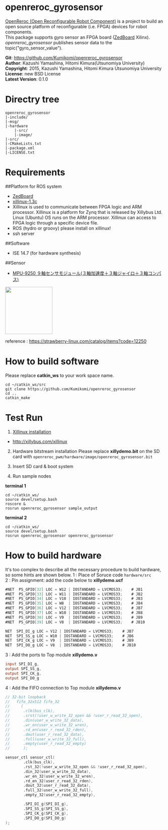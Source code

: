 openreroc_gyrosensor
=======

[OpenReroc (Open Reconfigurable Robot Component)](https://github.com/Kumikomi/OpenReroc) is a project to build an open source platform of reconfigurable (i.e. FPGA) devices for robot components.  
This package supports gyro sensor an FPGA board ([ZedBoard](http://zedboard.org/) Xilinx). 
*openreroc_gyrosensor* publishes sensor data to the topic("gyro_sensor_value").  
 
**Git**:         https://github.com/Kumikomi/openreroc_gyrosensor   
**Author**:      Kazushi Yamashina, Hitomi Kimura(Utsunomiya University)  
**Copyright**:   2015, Kazushi Yamashina, Hitomi Kimura Utsunomiya University    
**License**:      new BSD License   
**Latest Version**: 0.1.0  

Directry tree
=======
```
openreroc_gyrosensor 
|-include/ 
|-msg/ 
|-hardware
	|-src/
    |-image/
|-src/ 
|-CMakeLists.txt 
|-package.xml  
|-LICENSE.txt
```

Requirements
======

##Platform for ROS system

- [ZedBoard](http://zedboard.org/)
- [xillinux-1.3c](http://xillybus.com/xillinux)
 - Xillinux is used to communicate between FPGA logic and ARM processor. Xillinux is a platform for Zynq that is released by Xillybus Ltd. Linux (Ubuntu) OS runs on the ARM processor. Xillinux can access to FPGA logic through a specific device file.
- ROS (hydro or groovy) please install on xillinux!
- ssh server

##Software

- ISE 14.7 (for hardware synthesis)

##Sensor

- [MPU-9250 ９軸センサモジュール(３軸加速度＋３軸ジャイロ＋３軸コンパス) ](https://strawberry-linux.com/catalog/items?code=12250)

<img src="https://strawberry-linux.com/images/mpu-9250.jpg" alt="" height="150" />

reference : https://strawberry-linux.com/catalog/items?code=12250

How to build software
=======
Please replace **catkin_ws** to your work space name.

```
cd ~/catkin_ws/src
git clone https://github.com/Kumikomi/openreroc_gyrosensor
cd ..
catkin_make 
```

Test Run
======= 
1. [Xillinux installation](http://xillybus.com/downloads/doc/xillybus_getting_started_zynq.pdf)
 - http://xillybus.com/xillinux

2. Hardware bitstream installation
Please replace **xillydemo.bit** on the SD card with `openreroc_pwm/hardware/image/openreroc_gyrosensor.bit`

3. Insert SD card & boot system

4. Run sample nodes 

**terminal 1**
```
cd ~/catkin_ws/
source devel/setup.bash
roscore &
rosrun openreroc_gyrosensor sample_output
```

**terminal 2**
```
cd ~/catkin_ws/
source devel/setup.bash
rosrun openreroc_gyrosensor openreroc_gyrosensor
```

How to build hardware
====== 
It's too complex to describe all the necessary procedure to build hardware, so some hints are shown below.
1 : Place of Soruce code `hardware/src`  
2 : Pin assignment: add the code below to **xillydemo.ucf**  

```verilog
#NET  PS_GPIO[32] LOC = W12 | IOSTANDARD = LVCMOS33;	# JB1
#NET  PS_GPIO[33] LOC = W11 | IOSTANDARD = LVCMOS33;	# JB2
#NET  PS_GPIO[34] LOC = V10 | IOSTANDARD = LVCMOS33;	# JB3
#NET  PS_GPIO[35] LOC = W8  | IOSTANDARD = LVCMOS33;	# JB4
#NET  PS_GPIO[36] LOC = V12 | IOSTANDARD = LVCMOS33;	# JB7
#NET  PS_GPIO[37] LOC = W10 | IOSTANDARD = LVCMOS33;	# JB8
#NET  PS_GPIO[38] LOC = V9  | IOSTANDARD = LVCMOS33;	# JB9
#NET  PS_GPIO[39] LOC = V8  | IOSTANDARD = LVCMOS33;	# JB10

NET  SPI_DI_g LOC = V12 | IOSTANDARD = LVCMOS33;	# JB7
NET  SPI_SS_g LOC = W10 | IOSTANDARD = LVCMOS33;	# JB6
NET  SPI_CK_g LOC = V9  | IOSTANDARD = LVCMOS33;	# JB9
NET  SPI_DO_g LOC = V8  | IOSTANDARD = LVCMOS33;	# JB10
```

3 : Add the ports to Top module **xillydemo.v**

```verilog
input SPI_DI_g,
output SPI_SS_g,
output SPI_CK_g,
output SPI_DO_g
```

4 : Add the FIFO connection to Top module **xillydemo.v**

```verilog
// 32-bit loopback
//   fifo_32x512 fifo_32
//     (
//      .clk(bus_clk),
//      .srst(!user_w_write_32_open && !user_r_read_32_open),
//      .din(user_w_write_32_data),
//      .wr_en(user_w_write_32_wren),
//      .rd_en(user_r_read_32_rden),
//      .dout(user_r_read_32_data),
//      .full(user_w_write_32_full),
//      .empty(user_r_read_32_empty)
//      );

sensor_ctl sensor_ctl(
		.clk(bus_clk),
		.rst_32(!user_w_write_32_open && !user_r_read_32_open),
		.din_32(user_w_write_32_data),
		.wr_en_32(user_w_write_32_wren),
		.rd_en_32(user_r_read_32_rden),
		.dout_32(user_r_read_32_data),
		.full_32(user_w_write_32_full),
		.empty_32(user_r_read_32_empty),

		.SPI_DI_g(SPI_DI_g),
		.SPI_SS_g(SPI_SS_g),
		.SPI_CK_g(SPI_CK_g),
		.SPI_DO_g(SPI_DO_g)
);
```

